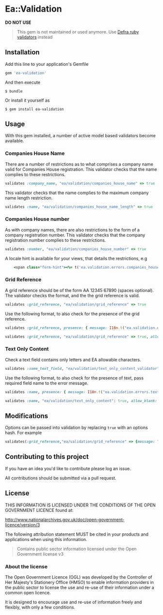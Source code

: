 # Ea::Validation

**DO NOT USE**

> This gem is not maintained or used anymore. Use [Defra ruby validators](https://github.com/DEFRA/defra-ruby-validators) instead

## Installation

Add this line to your application's Gemfile

```ruby
gem 'ea-validation'
```

And then execute

    $ bundle

Or install it yourself as

    $ gem install ea-validation

## Usage

With this gem installed, a number of active model based validators become available.

### Companies House Name

There are a number of restrictions as to what comprises a company name valid for Companies House registration. 
This validator checks that the name complies to these restrictions.

```ruby
validates :company_name, "ea/validation/companies_house_name" => true
```

This validator checks that the name complies to the maximum company name length restriction.
```ruby
validates :name, "ea/validation/companies_house_name_length" => true
```
  
### Companies House number

As with company names, there are also restrictions to the form of a company registration number. 
This validator checks that the company registration number complies to these restrictions.

```ruby
validates :number, "ea/validation/companies_house_number" => true
```

A locale hint is available for your views, that details the restrictions, e.g

```ruby
    <span class="form-hint"><%= t('ea.validation.errors.companies_house_number.hint') %></span>
 ```   
 
### Grid Reference

A grid reference should be of the form AA 12345 67890 (spaces optional). 
The validator checks the format, and the the grid reference is valid.

```ruby
validates :grid_reference, "ea/validation/grid_reference" => true
```

Use the following format, to also check for the presence of the grid reference.

```ruby
validates :grid_reference, presence: { message: I18n.t("ea.validation.errors.grid_reference.blank") }

validates :grid_reference, "ea/validation/grid_reference" => true, allow_blank: true
```
 
  
### Text Only Content
  
Check a text field contains only letters and EA allowable characters.
 
```ruby
validates :some_text_field, "ea/validation/text_only_content_validator" => true
```

Use the following format, to also check for the presence of text, pass required field name to the error message.

```ruby
validates :name, presence: { message: I18n.t("ea.validation.errors.text_only_content.blank", field: 'name') }

validates :name, "ea/validation/text_only_content": true, allow_blank: true
```
  
## Modifications

Options can be passed into validation by replacing `true` with an options hash. For example

```ruby
validates(:grid_reference,"ea/validation/grid_reference" => {message: "Custom message to display", allow_blank: true})
```

## Contributing to this project

If you have an idea you'd like to contribute please log an issue.

All contributions should be submitted via a pull request.

## License

THIS INFORMATION IS LICENSED UNDER THE CONDITIONS OF THE OPEN GOVERNMENT LICENCE found at:

http://www.nationalarchives.gov.uk/doc/open-government-licence/version/3

The following attribution statement MUST be cited in your products and applications when using this information.

> Contains public sector information licensed under the Open Government license v3

### About the license

The Open Government Licence (OGL) was developed by the Controller of Her Majesty's Stationery Office (HMSO) to enable information providers in the public sector to license the use and re-use of their information under a common open licence.

It is designed to encourage use and re-use of information freely and flexibly, with only a few conditions.
